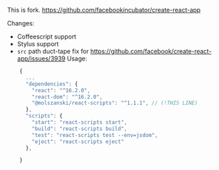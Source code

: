 This is fork. https://github.com/facebookincubator/create-react-app

Changes:
  - Coffeescript support
  - Stylus support
  - `src` path duct-tape fix for https://github.com/facebook/create-react-app/issues/3939
Usage:
```javascript
    {
      ...
      "dependencies": {
        "react": "^16.2.0",
        "react-dom": "^16.2.0",
        "@molszanski/react-scripts": "^1.1.1", // (!THIS LINE)
      },
      "scripts": {
        "start": "react-scripts start",
        "build": "react-scripts build",
        "test": "react-scripts test --env=jsdom",
        "eject": "react-scripts eject"
      },

    }
```
